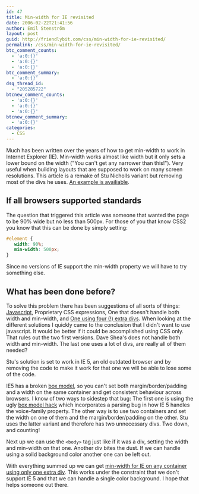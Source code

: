 ```yaml
---
id: 47
title: Min-width for IE revisited
date: 2006-02-22T21:41:56
author: Emil Stenström
layout: post
guid: http://friendlybit.com/css/min-width-for-ie-revisited/
permalink: /css/min-width-for-ie-revisited/
btc_comment_counts:
  - 'a:0:{}'
  - 'a:0:{}'
  - 'a:0:{}'
btc_comment_summary:
  - 'a:0:{}'
dsq_thread_id:
  - "205285722"
btcnew_comment_counts:
  - 'a:0:{}'
  - 'a:0:{}'
  - 'a:0:{}'
btcnew_comment_summary:
  - 'a:0:{}'
categories:
  - CSS
---
```

Much has been written over the years of how to get min-width to work in Internet Explorer (IE). Min-width works almost like width but it only sets a lower bound on the width ("You can't get any narrower than this!"). Very useful when building layouts that are supposed to work on many screen resolutions. This article is a remake of Stu Nicholls variant but removing most of the divs he uses. [An example is availiable](/files/minwidth_for_IE/).

## If all browsers supported standards

The question that triggered this article was someone that wanted the page to be 90% wide but no less than 500px. For those of you that know CSS2 you know that this can be done by simply setting:

```css
#element {
   width: 90%;
   min-width: 500px;
}
```

Since no versions of IE support the min-width property we will have to try something else.

## What has been done before?

To solve this problem there has been suggestions of all sorts of things: [Javascript](http://www.doxdesk.com/software/js/minmax.html), Proprietary CSS expressions, One that doesn't handle both width and min-width, and [One using four (!) extra divs](http://www.webreference.com/programming/min-width/). When looking at the different solutions I quickly came to the conclusion that I didn't want to use javascript. It would be better if it could be accomplished using CSS only. That rules out the two first versions. Dave Shea's does not handle both width and min-width. The last one uses a lot of divs, are really all of them needed?

Stu's solution is set to work in IE 5, an old outdated browser and by removing the code to make it work for that one we will be able to lose some of the code.

IE5 has a broken [box model](http://www.brainjar.com/css/positioning/), so you can't set both margin/border/padding and a width on the same container and get consistent behaviour across browsers. I know of two ways to sidestep that bug: The first one is using the ugly [box model hack](http://www.tantek.com/CSS/Examples/boxmodelhack.html) which incorporates a parsing bug in how IE 5 handles the voice-family property. The other way is to use two containers and set the width on one of them and the margin/border/padding on the other. Stu uses the latter variant and therefore has two unnecessary divs. Two down, and counting!

Next up we can use the `<body>` tag just like if it was a div, setting the width and min-width on that one. Another div bites the dust. If we can handle using a solid background color another one can be left out.

With everything summed up we can get [min-width for IE on any container using only one extra div](/files/minwidth_for_IE/). This works under the constraint that we don't support IE 5 and that we can handle a single color background. I hope that helps someone out there.
